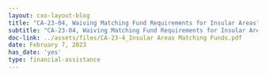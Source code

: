 ```yaml
---
layout: cxo-layout-blog
title: "CA-23-04, Waiving Matching Fund Requirements for Insular Areas"
subtitle: "CA-23-04, Waiving Matching Fund Requirements for Insular Areas"
doc-link: ../assets/files/CA-23-4_Insular Areas Matching Funds.pdf
date: February 7, 2023
has_date: 'yes' 
type: financial-assistance
---
```

